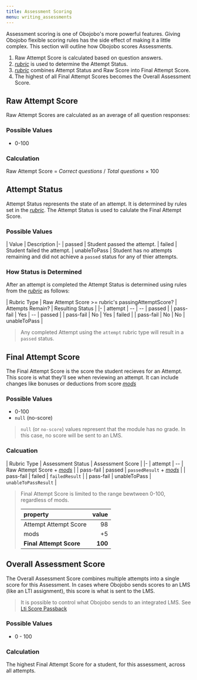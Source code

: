 ```yaml
---
title: Assessment Scoring
menu: writing_assessments
---
```


Assessment scoring is one of Obojobo's more powerful features.  Giving Obojobo flexible scoring rules has the side effect of making it a little complex.  This section will outline how Obojobo scores Assessments.

1. Raw Attempt Score is calculated based on question answers.
2. [*rubric*](../developers/obo_nodes/rubric.html) is used to determine the Attempt Status.
3. [*rubric*](../developers/obo_nodes/rubric.html) combines Attempt Status and Raw Score into Final Attempt Score.
4. The highest of all Final Attempt Scores becomes the Overall Assessment Score.

## Raw Attempt Score

Raw Attempt Scores are calculated as an average of all question responses:

### Possible Values

* 0-100

### Calculation

Raw Attempt Score = *Correct questions* / *Total questions* × 100

## Attempt Status

Attempt Status represents the state of an attempt. It is determined by rules set in the [*rubric*](../developers/obo_nodes/rubric.html). The Attempt Status is used to calulate the Final Attempt Score.

### Possible Values

| Value | Description
|-
| passed | Student passed the attempt.
| failed | Student failed the attempt.
| unableToPass | Student has no attempts remaining and did not achieve a `passed` status for any of thier attempts.

### How Status is Determined

After an attempt is completed the Attempt Status is determined using rules from the [*rubric*](../developers/obo_nodes/rubric.html) as follows:

| Rubric Type   | Raw Attempt Score >= rubric's passingAttemptScore? | Attempts Remain? | Resulting Status |
|-
| attempt   | --  | --  | passed       |
| pass-fail | Yes | --  | passed       |
| pass-fail | No  | Yes | failed       |
| pass-fail | No  | No  | unableToPass |

> Any completed Attempt using the `attempt` rubric type will result in a `passed` status.

## Final Attempt Score

The Final Attempt Score is the score the student recieves for an Attempt.  This score is what they'll see when reviewing an attempt.  It can include changes like bonuses or deductions from score [*mods*](../developers/obo_nodes/mod.html)

### Possible Values

* 0-100
* `null` (no-score)

> `null` (or `no-score`) values represent that the module has no grade. In this case, no score will be sent to an LMS.

### Calcuation

| Rubric Type   | Assessment Status | Assessment Score |
|-
| attempt   | --             | Raw Attempt Score + [*mods*](../developers/obo_nodes/mod.html) |
| pass-fail | passed       | `passedResult` + [*mods*](../developers/obo_nodes/mod.html)           |
| pass-fail | failed       | `failedResult`                          |
| pass-fail | unableToPass |` unableToPassResult`                     |

> Final Attempt Score is limited to the range bewtween 0-100, regardless of mods.
>
> | property | value
> |:------------------|-----------:|
> | Attempt Attempt Score | 98
> | mods | +5
> | **Final Attempt Score** | **100**

## Overall Assessment Score

The Overall Assessment Score combines multiple attempts into a single score for this Assessment.  In cases where Obojobo sends scores to an LMS (like an LTI assignment), this score is what is sent to the LMS.

> It is possible to control what Obojobo sends to an integrated LMS. See [Lti Score Passback](../authors/assessment_lti_replace_result.html)

### Possible Values

* 0 - 100

### Calculation

The highest Final Attempt Score for a student, for this assessment, across all attempts.
